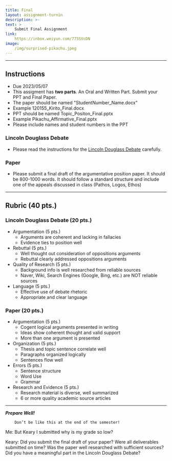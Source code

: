 ```yaml
---
title: Final
layout: assignment-turnin
description: >-
text: >
    Submit Final Assignment
link: 
    https://inbox.weiyun.com/775SVcDN
image: 
    /img/surprised-pikachu.jpeg
---
```

---
## Instructions
- Due 2023/05/07
- This assigment has **two parts**. An Oral and Written Part. Submit your PPT and Final Paper.
- The paper should be named "StudentNumber_Name.docx"
- Example 120155_Kirito_Final.docx
- PPT should be named Topic_Positon_Final.pptx
- Example Pikachu_Affirmative_Final.pptx
- Please include names and student numbers in the PPT
### Lincoln Douglass Debate
- Please read the instructions for the [Lincoln Douglass Debate](sks/spring2023/ld-debate) carefully.

### Paper
- Please submit a final draft of the argumentative position paper. It should be 800-1000 words. It should follow a standard structure and include one of the appeals discussed in class (Pathos, Logos, Ethos)
---
## Rubric (40 pts.)
### Lincoln Douglass Debate (20 pts.)
- Argumentation (5 pts.)
    - Arguments are coherent and lacking in fallacies
    - Evidence ties to position well
- Rebuttal (5 pts.)
    - Well thought out consideration of oppositions arguments
    - Rebuttal clearly addressed oppositions arguments
- Quality of Research (5 pts.)
    - Background info is well researched from reliable sources
    - Naver, Wiki, Search Engines (Google, Bing, etc.) are NOT reliable sources
- Language (5 pts.)
    - Effective use of debate rhetoric
    - Appropriate and clear language
### Paper (20 pts.)
- Argumentation (5 pts.)
    - Cogent logical arguments presented in writing
    - Ideas show coherent thought and valid support
    - More than one argument is presented
- Organization (5 pts.)
    - Thesis and topic sentence correlate well
    - Paragraphs organized logically
    - Sentences flow well
- Errors (5 pts.)
    - Sentence structure
    - Word Use
    - Grammar
- Research and Evidence (5 pts.)
    - Research material is diverse, well summarized
    - 6 or more quality academic source articles
---
***Prepare Well!***

        Don’t be like this at the end of the semester!

Me: But Keary I submitted why is my grade so low?

Keary: Did you submit the final draft of your paper? Were all deliverables submitted on time? Was the paper well researched with sufficient sources? Did you have a meaningful part in the Lincoln Douglass Debate?


